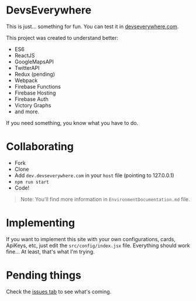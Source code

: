 # DevsEverywhere

This is just... something for fun. You can test it in [devseverywhere.com](https://devseverywhere.com).

This project was created to understand better:
* ES6
* ReactJS
* GoogleMapsAPI
* TwitterAPI
* Redux (pending)
* Webpack
* Firebase Functions
* Firebase Hosting
* Firebase Auth
* Victory Graphs
* and more.

If you need something, you know what you have to do.

# Collaborating
* Fork
* Clone
* Add `dev.devseverywhere.com` in your `host` file (pointing to 127.0.0.1)
* `npm run start`
* Code!

> Note: You'll find more information in `EnvironmentDocumentation.md` file.

# Implementing
If you want to implement this site with your own configurations, cards, ApiKeys, etc, just edit the `src/config/index.jsx` file.
Everything should work fine... At least, that's what I'm trying.

# Pending things
Check the [issues tab](https://github.com/BrodaNoel/devseverywhere/issues) to see what's coming.
